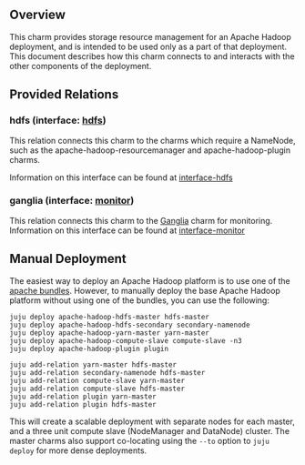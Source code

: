 ## Overview

This charm provides storage resource management for an Apache Hadoop
deployment, and is intended to be used only as a part of that deployment.
This document describes how this charm connects to and interacts with the
other components of the deployment.


## Provided Relations

### hdfs (interface: [hdfs][])

This relation connects this charm to the charms which require a NameNode,
such as the apache-hadoop-resourcemanager and apache-hadoop-plugin charms.

Information on this interface can be found at [interface-hdfs][hdfs]


### ganglia (interface: [monitor][])

This relation connects this charm to the [Ganglia][] charm for monitoring. 
Information on this interface can be found at [interface-monitor][monitor]

[hdfs]: https://github.com/juju-solutions/interface-hdfs
[monitor]: https://github.com/juju-solutions/interface-monitor
[Ganglia]: https://jujucharms.com/ganglia/


## Manual Deployment

The easiest way to deploy an Apache Hadoop platform is to use one of
the [apache bundles](https://jujucharms.com/u/bigdata-charmers/#bundles).
However, to manually deploy the base Apache Hadoop platform without using one
of the bundles, you can use the following:

    juju deploy apache-hadoop-hdfs-master hdfs-master
    juju deploy apache-hadoop-hdfs-secondary secondary-namenode
    juju deploy apache-hadoop-yarn-master yarn-master
    juju deploy apache-hadoop-compute-slave compute-slave -n3
    juju deploy apache-hadoop-plugin plugin

    juju add-relation yarn-master hdfs-master
    juju add-relation secondary-namenode hdfs-master
    juju add-relation compute-slave yarn-master
    juju add-relation compute-slave hdfs-master
    juju add-relation plugin yarn-master
    juju add-relation plugin hdfs-master

This will create a scalable deployment with separate nodes for each master,
and a three unit compute slave (NodeManager and DataNode) cluster.  The master
charms also support co-locating using the `--to` option to `juju deploy` for
more dense deployments.
